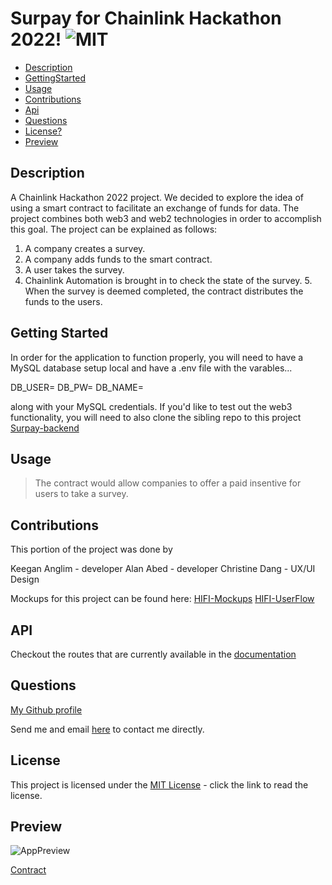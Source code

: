 # Surpay for Chainlink Hackathon 2022!  ![MIT](https://img.shields.io/badge/license-MIT-green)

  - [Description](#description)
  - [GettingStarted](#gettingstarted)
  - [Usage](#usage)
  - [Contributions](#contributions)
  - [Api](#api)
  - [Questions](#questions)
  - [License?](#license)
  - [Preview](#preview)

  ## Description
 
  A Chainlink Hackathon 2022 project. We decided to explore the idea of using a smart contract to facilitate an exchange of funds for data. The project combines both web3 and web2 technologies in order to accomplish this goal. The project can be explained as follows: 
 
  1. A company creates a survey. 
  2. A company adds funds to the smart contract. 
  3. A user takes the survey. 
  4. Chainlink Automation is brought in to check the state of the survey. 5. When the survey is deemed completed, the contract distributes the funds to the users.

  ## Getting Started

  In order for the application to function properly, you will need to have a MySQL database setup local and have a .env file with the varables...
  
  DB_USER=
  DB_PW=
  DB_NAME=
  
  along with your MySQL credentials. If you'd like to test out the web3 functionality, you will need to also clone the sibling repo to this project [Surpay-backend](https://github.com/guitarkeegan/surpay-backend)

  ## Usage

  > The contract would allow companies to offer a paid insentive for users to take a survey. 

  ## Contributions
  
  This portion of the project was done by 

  Keegan Anglim - developer
  Alan Abed - developer
  Christine Dang - UX/UI Design

  Mockups for this project can be found here:
  [HIFI-Mockups](https://www.figma.com/proto/LHmd0mxmb8U3zaSi2qvRKF/SC-HiFi-Prototype?page-id=0%3A1&node-id=1%3A2&viewport=360%2C-472%2C0.12&scaling=scale-down-width&starting-point-node-id=1%3A2&show-proto-sidebar=1)
  [HIFI-UserFlow](https://www.figma.com/file/LHmd0mxmb8U3zaSi2qvRKF/SC-HiFi-Prototype?node-id=0%3A1)

  ## API

  Checkout the routes that are currently available in the 
  [documentation](https://documenter.getpostman.com/view/19084098/2s8YmRLzkz)

  ## Questions

  [My Github profile](https://github.com/guitarkeegan)

  Send me and email [here](mailto:keegananglim@gmail.com) to contact me directly.

  ## License
  This project is licensed under the [MIT License](https://choosealicense.com/licenses/mit/) - click the link to read the license.
  
  ## Preview
  ![AppPreview](./public/assets/img/Surpay.gif)

  [Contract](https://mumbai.polygonscan.com/address/0xcc5BcDA50F039d1be2284994dce05f8E6fB0779b#code)
